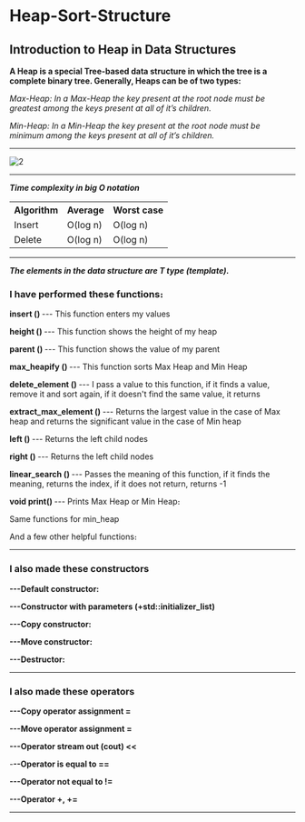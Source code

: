  <h1><b>Heap-Sort-Structure</b></h1> 

<h2>Introduction to Heap in Data Structures</h2>

<strong>A Heap is a special Tree-based data structure in which the tree is a complete binary tree. Generally, Heaps can be of two types:</strong>

<i>Max-Heap: In a Max-Heap the key present at the root node must be greatest among the keys present at all of it’s children. </i>

<i>Min-Heap: In a Min-Heap the key present at the root node must be minimum among the keys present at all of it’s children. </i>

<hr>


![2](https://user-images.githubusercontent.com/58858618/175516059-827fcb47-c64e-4da8-b7b8-7a4d3f46ee68.png)

<hr>


<b><i>Time complexity in big O notation</i> </b>
<table>
  <tr>
    <th>Algorithm</th>
    <th>Average</th>
    <th>Worst case</th>
  </tr>
  <tr>
    <td>Insert</td>
    <td>O(log n)</td>
    <td>O(log n)</td>
  </tr>
  <tr>
    <td>Delete</td>
    <td>O(log n)</td>
    <td>O(log n)</td>
  </tr>
</table>

<hr>

<b><i>The elements in the data structure are T type (template).</i> </b>

<h3>I have performed these functions։</h3>

<b>insert ()  </b> --- This function enters my values
 
<b>height ()  </b>--- This function shows the height of my heap

<b>parent ()  </b>--- This function shows the value of my parent

<b>max_heapify ()  </b>--- This function sorts Max Heap and Min Heap

<b>delete_element () </b> --- I pass a value to this function, if it finds a value, remove it and sort again, if it doesn't find the same value, it returns

 
<b>extract_max_element ()  </b> --- Returns the largest value in the case of Max heap and returns the significant value in the case of Min heap

<b>left ()  </b>--- Returns the left child nodes

<b>right ()  </b> --- Returns the left child nodes

<b>linear_search ()  </b> --- Passes the meaning of this function, if it finds the meaning, returns the index, if it does not return, returns -1

<b>void print()  </b> --- Prints Max Heap or Min Heap։

Same functions for min_heap

And a few other helpful functions։


<hr>


<h3>I also made these constructors</h3>

<b>---Default constructor:  </b>

<b>---Constructor with parameters (+std::initializer_list)  </b>

<b>---Copy constructor:  </b>

<b>---Move constructor:  </b>

<b>---Destructor:  </b>

<hr>


<h3>I also made these operators</h3>

<b>---Copy operator assignment =  </b>

<b>---Move operator assignment =  </b>

<b>---Operator stream out (cout) <<  </b>

-<b>--Operator is equal to ==  </b>

<b>---Operator not equal to !=  </b>

 <b>---Operator +, +=  </b>


<hr>


